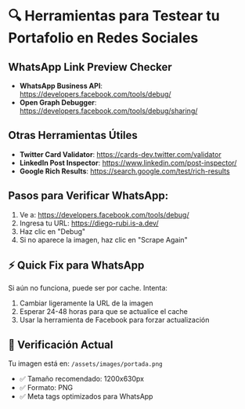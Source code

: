 # 🔍 Herramientas para Testear tu Portafolio en Redes Sociales

## WhatsApp Link Preview Checker
- **WhatsApp Business API**: https://developers.facebook.com/tools/debug/
- **Open Graph Debugger**: https://developers.facebook.com/tools/debug/sharing/

## Otras Herramientas Útiles
- **Twitter Card Validator**: https://cards-dev.twitter.com/validator
- **LinkedIn Post Inspector**: https://www.linkedin.com/post-inspector/
- **Google Rich Results**: https://search.google.com/test/rich-results

## Pasos para Verificar WhatsApp:
1. Ve a: https://developers.facebook.com/tools/debug/
2. Ingresa tu URL: https://diego-rubi.is-a.dev/
3. Haz clic en "Debug"
4. Si no aparece la imagen, haz clic en "Scrape Again"

## ⚡ Quick Fix para WhatsApp
Si aún no funciona, puede ser por cache. Intenta:
1. Cambiar ligeramente la URL de la imagen
2. Esperar 24-48 horas para que se actualice el cache
3. Usar la herramienta de Facebook para forzar actualización

## 📝 Verificación Actual
Tu imagen está en: `/assets/images/portada.png`
- ✅ Tamaño recomendado: 1200x630px
- ✅ Formato: PNG
- ✅ Meta tags optimizados para WhatsApp
